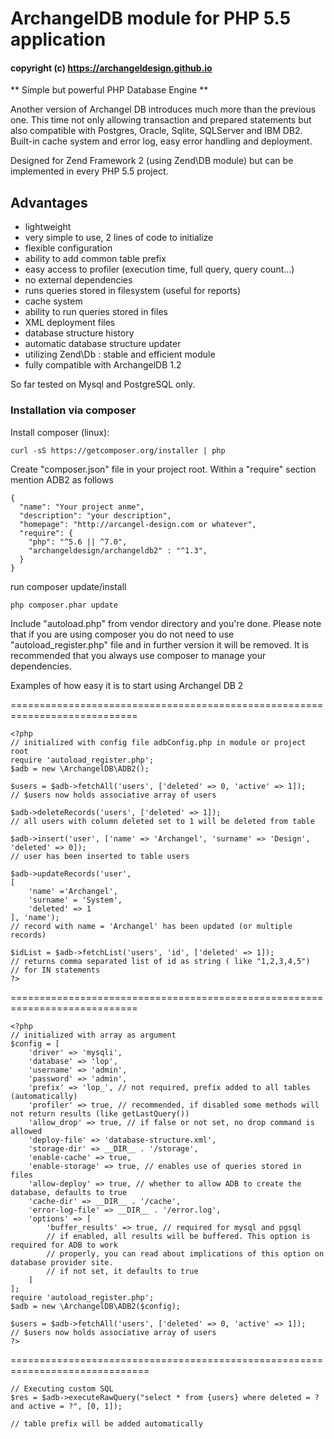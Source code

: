 # ArchangelDB module for PHP 5.5 application
#### copyright (c) https://archangeldesign.github.io

** Simple but powerful PHP Database Engine **

Another version of Archangel DB introduces much more than the previous one.
This time not only allowing transaction and prepared statements but also
compatible with Postgres, Oracle, Sqlite, SQLServer and IBM DB2.
Built-in cache system and error log, easy error handling and deployment.

Designed for Zend Framework 2 (using Zend\DB module) but can be implemented
in every PHP 5.5 project.

Advantages
--------------
* lightweight
* very simple to use, 2 lines of code to initialize
* flexible configuration
* ability to add common table prefix
* easy access to profiler (execution time, full query, query count...)
* no external dependencies
* runs queries stored in filesystem (useful for reports)
* cache system
* ability to run queries stored in files
* XML deployment files
* database structure history 
* automatic database structure updater
* utilizing Zend\Db : stable and efficient module
* fully compatible with ArchangelDB 1.2

So far tested on Mysql and PostgreSQL only.

### Installation via composer

Install composer (linux):

```
curl -sS https://getcomposer.org/installer | php
```

Create "composer.json" file in your project root.
Within a "require" section mention ADB2 as follows

```
{
  "name": "Your project anme",
  "description": "your description",
  "homepage": "http://arcangel-design.com or whatever",
  "require": {
    "php": "^5.6 || ^7.0",
    "archangeldesign/archangeldb2" : "^1.3",
  }
}
```

run composer update/install

```
php composer.phar update
```

Include "autoload.php" from vendor directory and you're done.
Please note that if you are using composer you do not need to
use "autoload_register.php" file and in further version it
will be removed. It is recommended that you always use 
composer to manage your dependencies.

Examples of how easy it is to start using Archangel DB 2

============================================================================
```
<?php
// initialized with config file adbConfig.php in module or project root
require 'autoload_register.php';
$adb = new \ArchangelDB\ADB2();

$users = $adb->fetchAll('users', ['deleted' => 0, 'active' => 1]);
// $users now holds associative array of users

$adb->deleteRecords('users', ['deleted' => 1]);
// all users with column deleted set to 1 will be deleted from table

$adb->insert('user', ['name' => 'Archangel', 'surname' => 'Design', 'deleted' => 0]);
// user has been inserted to table users

$adb->updateRecords('user',
[
    'name' ='Archangel', 
    'surname' = 'System', 
    'deleted' => 1
], 'name');
// record with name = 'Archangel' has been updated (or multiple records)

$idList = $adb->fetchList('users', 'id', ['deleted' => 1]);
// returns comma separated list of id as string ( like "1,2,3,4,5")
// for IN statements  
?>
```
============================================================================
```
<?php
// initialized with array as argument
$config = [
    'driver' => 'mysqli',
    'database' => 'lop',
    'username' => 'admin',
    'password' => 'admin',
    'prefix' => 'lop_', // not required, prefix added to all tables (automatically)
    'profiler' => true, // recommended, if disabled some methods will not return results (like getLastQuery())
    'allow_drop' => true, // if false or not set, no drop command is allowed
    'deploy-file' => 'database-structure.xml',
    'storage-dir' => __DIR__ . '/storage',
    'enable-cache' => true,
    'enable-storage' => true, // enables use of queries stored in files
    'allow-deploy' => true, // whether to allow ADB to create the database, defaults to true
    'cache-dir' => __DIR__ . '/cache',
    'error-log-file' => __DIR__ . '/error.log',
    'options' => [
        'buffer_results' => true, // required for mysql and pgsql
        // if enabled, all results will be buffered. This option is required for ADB to work
        // properly, you can read about implications of this option on database provider site.
        // if not set, it defaults to true
    ]
];
require 'autoload_register.php';
$adb = new \ArchangelDB\ADB2($config);

$users = $adb->fetchAll('users', ['deleted' => 0, 'active' => 1]);
// $users now holds associative array of users
?>
```
==============================================================================
```
// Executing custom SQL
$res = $adb->executeRawQuery("select * from {users} where deleted = ? and active = ?", [0, 1]);

// table prefix will be added automatically
```



